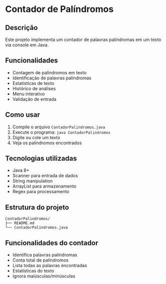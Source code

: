 # Contador de Palíndromos

## Descrição
Este projeto implementa um contador de palavras palíndromas em um texto via console em Java.

## Funcionalidades
- Contagem de palíndromos em texto
- Identificação de palavras palíndromas
- Estatísticas de texto
- Histórico de análises
- Menu interativo
- Validação de entrada

## Como usar
1. Compile o arquivo `ContadorPalindromos.java`
2. Execute o programa: `java ContadorPalindromos`
3. Digite ou cole um texto
4. Veja os palíndromos encontrados

## Tecnologias utilizadas
- Java 8+
- Scanner para entrada de dados
- String manipulation
- ArrayList para armazenamento
- Regex para processamento

## Estrutura do projeto
```
ContadorPalindromos/
├── README.md
└── ContadorPalindromos.java
```

## Funcionalidades do contador
- Identifica palavras palíndromas
- Conta total de palíndromos
- Lista todas as palavras encontradas
- Estatísticas do texto
- Ignora maiúsculas/minúsculas 